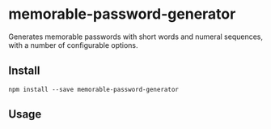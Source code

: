 # memorable-password-generator

Generates memorable passwords with short words and numeral sequences, with a number of configurable options.

## Install

```
npm install --save memorable-password-generator
```

## Usage
